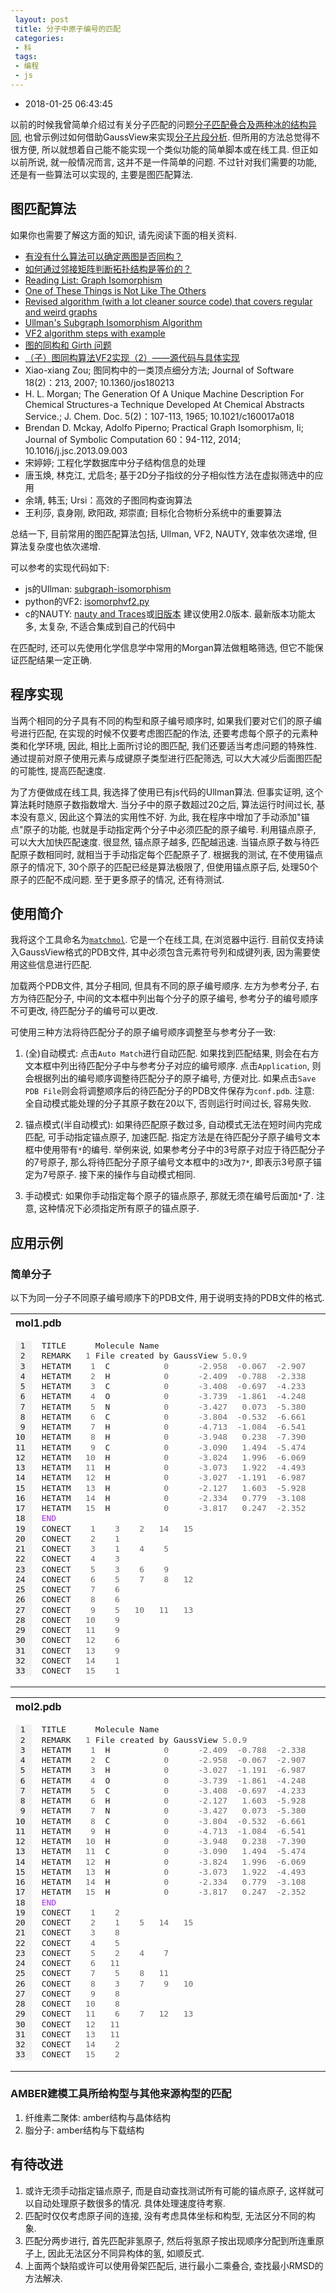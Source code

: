 ```yaml
---
 layout: post
 title: 分子中原子编号的匹配
 categories:
 - 科
 tags:
 - 编程
 - js
---
```


- 2018-01-25 06:43:45

以前的时候我曾简单介绍过有关分子匹配的问题[分子匹配叠合及两种冰的结构异同](https://jerkwin.github.io/2013/08/20/%E5%88%86%E5%AD%90%E5%8C%B9%E9%85%8D%E5%8F%A0%E5%90%88%E5%8F%8A%E4%B8%A4%E7%A7%8D%E5%86%B0%E7%9A%84%E7%BB%93%E6%9E%84%E5%BC%82%E5%90%8C/), 也曾示例过如何借助GaussView来实现[分子片段分析](https://jerkwin.github.io/2016/09/23/%E5%88%86%E5%AD%90%E7%89%87%E6%AE%B5%E5%88%86%E6%9E%90/). 但所用的方法总觉得不很方便, 所以就想着自己能不能实现一个类似功能的简单脚本或在线工具. 但正如以前所说, 就一般情况而言, 这并不是一件简单的问题. 不过针对我们需要的功能, 还是有一些算法可以实现的, 主要是图匹配算法.

## 图匹配算法

如果你也需要了解这方面的知识, 请先阅读下面的相关资料.

- [有没有什么算法可以确定两图是否同构？](https://www.zhihu.com/question/27071897)
- [如何通过邻接矩阵判断拓扑结构是等价的？](https://www.zhihu.com/question/38542722)
- [Reading List: Graph Isomorphism](http://dabacon.org/pontiff/?p=4148)
- [One of These Things is Not Like The Others](http://depth-first.com/articles/2008/11/13/one-of-these-things-is-not-like-the-other/)
- [Revised algorithm (with a lot cleaner source code) that covers regular and weird graphs](https://plus.google.com/114866592715069940152/posts/fmBFhjhQcZF)
- [Ullman's Subgraph Isomorphism Algorithm](http://adriann.github.io/Ullman%20subgraph%20isomorphism.html)
- [VF2 algorithm steps with example](https://stackoverflow.com/questions/8176298/vf2-algorithm-steps-with-example)
- [图的同构和 Girth 问题](https://www.jianshu.com/p/56dfe24ee6ec)
- [（子）图同构算法VF2实现（2）——源代码与具体实现](http://blog.csdn.net/mmc2015/article/details/49833713)
- Xiao-xiang Zou; 图同构中的一类顶点细分方法; Journal of Software 18(2)：213, 2007; 10.1360/jos180213
- H. L. Morgan; The Generation Of A Unique Machine Description For Chemical Structures-a Technique Developed At Chemical Abstracts Service.; J. Chem. Doc. 5(2)：107-113, 1965; 10.1021/c160017a018
- Brendan D. Mckay, Adolfo Piperno; Practical Graph Isomorphism, Ii; Journal of Symbolic Computation 60：94-112, 2014; 10.1016/j.jsc.2013.09.003
- 宋婷婷; 工程化学数据库中分子结构信息的处理
- 唐玉焕, 林克江, 尤启冬; 基于2D分子指纹的分子相似性方法在虚拟筛选中的应用
- 余靖, 韩玉; Ursi：高效的子图同构查询算法
- 王利莎, 袁身刚, 欧阳政, 郑崇直; 目标化合物析分系统中的重要算法

总结一下, 目前常用的图匹配算法包括, Ullman, VF2, NAUTY, 效率依次递增, 但算法复杂度也依次递增.

可以参考的实现代码如下:

- js的Ullman: [subgraph-isomorphism](https://github.com/sdiemert/subgraph-isomorphism)
- python的VF2: [isomorphvf2.py](https://github.com/networkx/networkx/blob/master/networkx/algorithms/isomorphism/isomorphvf2.py)
- c的NAUTY: [nauty and Traces](http://pallini.di.uniroma1.it/)或[旧版本](http://users.cecs.anu.edu.au/~bdm/nauty/) 建议使用2.0版本. 最新版本功能太多, 太复杂, 不适合集成到自己的代码中

在匹配时, 还可以先使用化学信息学中常用的Morgan算法做粗略筛选, 但它不能保证匹配结果一定正确.

## 程序实现

当两个相同的分子具有不同的构型和原子编号顺序时, 如果我们要对它们的原子编号进行匹配, 在实现的时候不仅要考虑图匹配的作法, 还要考虑每个原子的元素种类和化学环境, 因此, 相比上面所讨论的图匹配, 我们还要适当考虑问题的特殊性. 通过提前对原子使用元素与成键原子类型进行匹配筛选, 可以大大减少后面图匹配的可能性, 提高匹配速度.

为了方便做成在线工具, 我选择了使用已有js代码的Ullman算法. 但事实证明, 这个算法耗时随原子数指数增大. 当分子中的原子数超过20之后, 算法运行时间过长, 基本没有意义, 因此这个算法的实用性不好. 为此, 我在程序中增加了手动添加"锚点"原子的功能, 也就是手动指定两个分子中必须匹配的原子编号. 利用锚点原子, 可以大大加快匹配速度. 很显然, 锚点原子越多, 匹配越迅速. 当锚点原子数与待匹配原子数相同时, 就相当于手动指定每个匹配原子了. 根据我的测试, 在不使用锚点原子的情况下, 30个原子的匹配已经是算法极限了, 但使用锚点原子后, 处理50个原子的匹配不成问题. 至于更多原子的情况, 还有待测试.

## 使用简介

我将这个工具命名为[`matchmol`](/prog/matchmol.html). 它是一个在线工具, 在浏览器中运行. 目前仅支持读入GaussView格式的PDB文件, 其中必须包含元素符号列和成键列表, 因为需要使用这些信息进行匹配.

加载两个PDB文件, 其分子相同, 但具有不同的原子编号顺序. 左方为参考分子, 右方为待匹配分子, 中间的文本框中列出每个分子的原子编号, 参考分子的编号顺序不可更改, 待匹配分子的编号可以更改.

可使用三种方法将待匹配分子的原子编号顺序调整至与参考分子一致:

1. (全)自动模式: 点击`Auto Match`进行自动匹配. 如果找到匹配结果, 则会在右方文本框中列出待匹配分子中与参考分子对应的编号顺序. 点击`Application`, 则会根据列出的编号顺序调整待匹配分子的原子编号, 方便对比. 如果点击`Save PDB File`则会将调整顺序后的待匹配分子的PDB文件保存为`conf.pdb`. 注意: 全自动模式能处理的分子其原子数在20以下, 否则运行时间过长, 容易失败.

2. 锚点模式(半自动模式): 如果待匹配原子数过多, 自动模式无法在短时间内完成匹配, 可手动指定锚点原子, 加速匹配. 指定方法是在待匹配分子原子编号文本框中使用带有`*`的编号. 举例来说, 如果参考分子中的3号原子对应于待匹配分子的7号原子, 那么将待匹配分子原子编号文本框中的`3`改为`7*`, 即表示3号原子锚定为7号原子. 接下来的操作与自动模式相同.

3. 手动模式: 如果你手动指定每个原子的锚点原子, 那就无须在编号后面加`*`了. 注意, 这种情况下必须指定所有原子的锚点原子.

## 应用示例

### 简单分子

以下为同一分子不同原子编号顺序下的PDB文件, 用于说明支持的PDB文件的格式.

<table class="highlighttable"><th colspan="2" style="text-align:left">mol1.pdb</th><tr><td><div class="linenodiv" style="background-color: #f0f0f0; padding-right: 10px"><pre style="line-height: 125%"> 1
 2
 3
 4
 5
 6
 7
 8
 9
10
11
12
13
14
15
16
17
18
19
20
21
22
23
24
25
26
27
28
29
30
31
32
33</pre></div></td><td class="code"><div class="highlight"><pre style="line-height:125%"><span></span>TITLE      Molecule Name
REMARK   <span style="color: #666666">1</span> File created by GaussView <span style="color: #666666">5.0</span>.<span style="color: #666666">9</span>
HETATM    <span style="color: #666666">1</span>  C           <span style="color: #666666">0</span>      <span style="color: #666666">-2.958</span>  <span style="color: #666666">-0.067</span>  <span style="color: #666666">-2.907</span>                       C
HETATM    <span style="color: #666666">2</span>  H           <span style="color: #666666">0</span>      <span style="color: #666666">-2.409</span>  <span style="color: #666666">-0.788</span>  <span style="color: #666666">-2.338</span>                       H
HETATM    <span style="color: #666666">3</span>  C           <span style="color: #666666">0</span>      <span style="color: #666666">-3.408</span>  <span style="color: #666666">-0.697</span>  <span style="color: #666666">-4.233</span>                       C
HETATM    <span style="color: #666666">4</span>  O           <span style="color: #666666">0</span>      <span style="color: #666666">-3.739</span>  <span style="color: #666666">-1.861</span>  <span style="color: #666666">-4.248</span>                       O
HETATM    <span style="color: #666666">5</span>  N           <span style="color: #666666">0</span>      <span style="color: #666666">-3.427</span>   <span style="color: #666666">0.073</span>  <span style="color: #666666">-5.380</span>                       N
HETATM    <span style="color: #666666">6</span>  C           <span style="color: #666666">0</span>      <span style="color: #666666">-3.804</span>  <span style="color: #666666">-0.532</span>  <span style="color: #666666">-6.661</span>                       C
HETATM    <span style="color: #666666">7</span>  H           <span style="color: #666666">0</span>      <span style="color: #666666">-4.713</span>  <span style="color: #666666">-1.084</span>  <span style="color: #666666">-6.541</span>                       H
HETATM    <span style="color: #666666">8</span>  H           <span style="color: #666666">0</span>      <span style="color: #666666">-3.948</span>   <span style="color: #666666">0.238</span>  <span style="color: #666666">-7.390</span>                       H
HETATM    <span style="color: #666666">9</span>  C           <span style="color: #666666">0</span>      <span style="color: #666666">-3.090</span>   <span style="color: #666666">1.494</span>  <span style="color: #666666">-5.474</span>                       C
HETATM   <span style="color: #666666">10</span>  H           <span style="color: #666666">0</span>      <span style="color: #666666">-3.824</span>   <span style="color: #666666">1.996</span>  <span style="color: #666666">-6.069</span>                       H
HETATM   <span style="color: #666666">11</span>  H           <span style="color: #666666">0</span>      <span style="color: #666666">-3.073</span>   <span style="color: #666666">1.922</span>  <span style="color: #666666">-4.493</span>                       H
HETATM   <span style="color: #666666">12</span>  H           <span style="color: #666666">0</span>      <span style="color: #666666">-3.027</span>  <span style="color: #666666">-1.191</span>  <span style="color: #666666">-6.987</span>                       H
HETATM   <span style="color: #666666">13</span>  H           <span style="color: #666666">0</span>      <span style="color: #666666">-2.127</span>   <span style="color: #666666">1.603</span>  <span style="color: #666666">-5.928</span>                       H
HETATM   <span style="color: #666666">14</span>  H           <span style="color: #666666">0</span>      <span style="color: #666666">-2.334</span>   <span style="color: #666666">0.779</span>  <span style="color: #666666">-3.108</span>                       H
HETATM   <span style="color: #666666">15</span>  H           <span style="color: #666666">0</span>      <span style="color: #666666">-3.817</span>   <span style="color: #666666">0.247</span>  <span style="color: #666666">-2.352</span>                       H
<span style="color: #AA22FF">END</span>
CONECT    <span style="color: #666666">1</span>    <span style="color: #666666">3</span>    <span style="color: #666666">2</span>   <span style="color: #666666">14</span>   <span style="color: #666666">15</span>
CONECT    <span style="color: #666666">2</span>    <span style="color: #666666">1</span>
CONECT    <span style="color: #666666">3</span>    <span style="color: #666666">1</span>    <span style="color: #666666">4</span>    <span style="color: #666666">5</span>
CONECT    <span style="color: #666666">4</span>    <span style="color: #666666">3</span>
CONECT    <span style="color: #666666">5</span>    <span style="color: #666666">3</span>    <span style="color: #666666">6</span>    <span style="color: #666666">9</span>
CONECT    <span style="color: #666666">6</span>    <span style="color: #666666">5</span>    <span style="color: #666666">7</span>    <span style="color: #666666">8</span>   <span style="color: #666666">12</span>
CONECT    <span style="color: #666666">7</span>    <span style="color: #666666">6</span>
CONECT    <span style="color: #666666">8</span>    <span style="color: #666666">6</span>
CONECT    <span style="color: #666666">9</span>    <span style="color: #666666">5</span>   <span style="color: #666666">10</span>   <span style="color: #666666">11</span>   <span style="color: #666666">13</span>
CONECT   <span style="color: #666666">10</span>    <span style="color: #666666">9</span>
CONECT   <span style="color: #666666">11</span>    <span style="color: #666666">9</span>
CONECT   <span style="color: #666666">12</span>    <span style="color: #666666">6</span>
CONECT   <span style="color: #666666">13</span>    <span style="color: #666666">9</span>
CONECT   <span style="color: #666666">14</span>    <span style="color: #666666">1</span>
CONECT   <span style="color: #666666">15</span>    <span style="color: #666666">1</span>
</pre></div>
</td></tr></table>

<table class="highlighttable"><th colspan="2" style="text-align:left">mol2.pdb</th><tr><td><div class="linenodiv" style="background-color: #f0f0f0; padding-right: 10px"><pre style="line-height: 125%"> 1
 2
 3
 4
 5
 6
 7
 8
 9
10
11
12
13
14
15
16
17
18
19
20
21
22
23
24
25
26
27
28
29
30
31
32
33</pre></div></td><td class="code"><div class="highlight"><pre style="line-height:125%"><span></span>TITLE      Molecule Name
REMARK   <span style="color: #666666">1</span> File created by GaussView <span style="color: #666666">5.0</span>.<span style="color: #666666">9</span>
HETATM    <span style="color: #666666">1</span>  H           <span style="color: #666666">0</span>      <span style="color: #666666">-2.409</span>  <span style="color: #666666">-0.788</span>  <span style="color: #666666">-2.338</span>                       H
HETATM    <span style="color: #666666">2</span>  C           <span style="color: #666666">0</span>      <span style="color: #666666">-2.958</span>  <span style="color: #666666">-0.067</span>  <span style="color: #666666">-2.907</span>                       C
HETATM    <span style="color: #666666">3</span>  H           <span style="color: #666666">0</span>      <span style="color: #666666">-3.027</span>  <span style="color: #666666">-1.191</span>  <span style="color: #666666">-6.987</span>                       H
HETATM    <span style="color: #666666">4</span>  O           <span style="color: #666666">0</span>      <span style="color: #666666">-3.739</span>  <span style="color: #666666">-1.861</span>  <span style="color: #666666">-4.248</span>                       O
HETATM    <span style="color: #666666">5</span>  C           <span style="color: #666666">0</span>      <span style="color: #666666">-3.408</span>  <span style="color: #666666">-0.697</span>  <span style="color: #666666">-4.233</span>                       C
HETATM    <span style="color: #666666">6</span>  H           <span style="color: #666666">0</span>      <span style="color: #666666">-2.127</span>   <span style="color: #666666">1.603</span>  <span style="color: #666666">-5.928</span>                       H
HETATM    <span style="color: #666666">7</span>  N           <span style="color: #666666">0</span>      <span style="color: #666666">-3.427</span>   <span style="color: #666666">0.073</span>  <span style="color: #666666">-5.380</span>                       N
HETATM    <span style="color: #666666">8</span>  C           <span style="color: #666666">0</span>      <span style="color: #666666">-3.804</span>  <span style="color: #666666">-0.532</span>  <span style="color: #666666">-6.661</span>                       C
HETATM    <span style="color: #666666">9</span>  H           <span style="color: #666666">0</span>      <span style="color: #666666">-4.713</span>  <span style="color: #666666">-1.084</span>  <span style="color: #666666">-6.541</span>                       H
HETATM   <span style="color: #666666">10</span>  H           <span style="color: #666666">0</span>      <span style="color: #666666">-3.948</span>   <span style="color: #666666">0.238</span>  <span style="color: #666666">-7.390</span>                       H
HETATM   <span style="color: #666666">11</span>  C           <span style="color: #666666">0</span>      <span style="color: #666666">-3.090</span>   <span style="color: #666666">1.494</span>  <span style="color: #666666">-5.474</span>                       C
HETATM   <span style="color: #666666">12</span>  H           <span style="color: #666666">0</span>      <span style="color: #666666">-3.824</span>   <span style="color: #666666">1.996</span>  <span style="color: #666666">-6.069</span>                       H
HETATM   <span style="color: #666666">13</span>  H           <span style="color: #666666">0</span>      <span style="color: #666666">-3.073</span>   <span style="color: #666666">1.922</span>  <span style="color: #666666">-4.493</span>                       H
HETATM   <span style="color: #666666">14</span>  H           <span style="color: #666666">0</span>      <span style="color: #666666">-2.334</span>   <span style="color: #666666">0.779</span>  <span style="color: #666666">-3.108</span>                       H
HETATM   <span style="color: #666666">15</span>  H           <span style="color: #666666">0</span>      <span style="color: #666666">-3.817</span>   <span style="color: #666666">0.247</span>  <span style="color: #666666">-2.352</span>                       H
<span style="color: #AA22FF">END</span>
CONECT    <span style="color: #666666">1</span>    <span style="color: #666666">2</span>
CONECT    <span style="color: #666666">2</span>    <span style="color: #666666">1</span>    <span style="color: #666666">5</span>   <span style="color: #666666">14</span>   <span style="color: #666666">15</span>
CONECT    <span style="color: #666666">3</span>    <span style="color: #666666">8</span>
CONECT    <span style="color: #666666">4</span>    <span style="color: #666666">5</span>
CONECT    <span style="color: #666666">5</span>    <span style="color: #666666">2</span>    <span style="color: #666666">4</span>    <span style="color: #666666">7</span>
CONECT    <span style="color: #666666">6</span>   <span style="color: #666666">11</span>
CONECT    <span style="color: #666666">7</span>    <span style="color: #666666">5</span>    <span style="color: #666666">8</span>   <span style="color: #666666">11</span>
CONECT    <span style="color: #666666">8</span>    <span style="color: #666666">3</span>    <span style="color: #666666">7</span>    <span style="color: #666666">9</span>   <span style="color: #666666">10</span>
CONECT    <span style="color: #666666">9</span>    <span style="color: #666666">8</span>
CONECT   <span style="color: #666666">10</span>    <span style="color: #666666">8</span>
CONECT   <span style="color: #666666">11</span>    <span style="color: #666666">6</span>    <span style="color: #666666">7</span>   <span style="color: #666666">12</span>   <span style="color: #666666">13</span>
CONECT   <span style="color: #666666">12</span>   <span style="color: #666666">11</span>
CONECT   <span style="color: #666666">13</span>   <span style="color: #666666">11</span>
CONECT   <span style="color: #666666">14</span>    <span style="color: #666666">2</span>
CONECT   <span style="color: #666666">15</span>    <span style="color: #666666">2</span>
</pre></div>
</td></tr></table>

### AMBER建模工具所给构型与其他来源构型的匹配

1. 纤维素二聚体: amber结构与晶体结构
2. 脂分子: amber结构与下载结构

## 有待改进

1. 或许无须手动指定锚点原子, 而是自动查找测试所有可能的锚点原子, 这样就可以自动处理原子数很多的情况. 具体处理速度待考察.
2. 匹配时仅仅考虑原子间的连接, 没有考虑具体坐标和构型, 无法区分不同的构象.
3. 匹配分两步进行, 首先匹配非氢原子, 然后将氢原子按出现顺序分配到所连重原子上, 因此无法区分不同异构体的氢, 如顺反式.
4. 上面两个缺陷或许可以使用骨架匹配后, 进行最小二乘叠合, 查找最小RMSD的方法解决.

